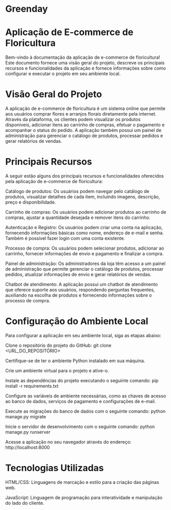 # Greenday

# Aplicação de E-commerce de Floricultura
Bem-vindo à documentação da aplicação de e-commerce de floricultura! Este documento fornece uma visão geral do projeto, descreve os principais recursos e funcionalidades da aplicação e fornece informações sobre como configurar e executar o projeto em seu ambiente local.

# Visão Geral do Projeto
A aplicação de e-commerce de floricultura é um sistema online que permite aos usuários comprar flores e arranjos florais diretamente pela internet. Através da plataforma, os clientes podem visualizar os produtos disponíveis, adicionar itens ao carrinho de compras, efetuar o pagamento e acompanhar o status do pedido. A aplicação também possui um painel de administração para gerenciar o catálogo de produtos, processar pedidos e gerar relatórios de vendas.

# Principais Recursos
A seguir estão alguns dos principais recursos e funcionalidades oferecidos pela aplicação de e-commerce de floricultura:

Catálogo de produtos: Os usuários podem navegar pelo catálogo de produtos, visualizar detalhes de cada item, incluindo imagens, descrição, preço e disponibilidade.

Carrinho de compras: Os usuários podem adicionar produtos ao carrinho de compras, ajustar a quantidade desejada e remover itens do carrinho.

Autenticação e Registro: Os usuários podem criar uma conta na aplicação, fornecendo informações básicas como nome, endereço de e-mail e senha. Também é possível fazer login com uma conta existente.

Processo de compra: Os usuários podem selecionar produtos, adicionar ao carrinho, fornecer informações de envio e pagamento e finalizar a compra.

Painel de administração: Os administradores da loja têm acesso a um painel de administração que permite gerenciar o catálogo de produtos, processar pedidos, atualizar informações de envio e gerar relatórios de vendas.

Chatbot de atendimento: A aplicação possui um chatbot de atendimento que oferece suporte aos usuários, respondendo perguntas frequentes, auxiliando na escolha de produtos e fornecendo informações sobre o processo de compra.
# Configuração do Ambiente Local

Para configurar a aplicação em seu ambiente local, siga as etapas abaixo:

Clone o repositório do projeto do GitHub: git clone <URL_DO_REPOSITÓRIO>

Certifique-se de ter o ambiente Python instalado em sua máquina.

Crie um ambiente virtual para o projeto e ative-o.

Instale as dependências do projeto executando o seguinte comando: pip install -r requirements.txt

Configure as variáveis de ambiente necessárias, como as chaves de acesso ao banco de dados, serviços de pagamento e configurações de e-mail.

Execute as migrações do banco de dados com o seguinte comando: python manage.py migrate

Inicie o servidor de desenvolvimento com o seguinte comando: python manage.py runserver

Acesse a aplicação no seu navegador através do endereço: http://localhost:8000

# Tecnologias Utilizadas

HTML/CSS: Linguagens de marcação e estilo para a criação das páginas web.

JavaScript: Linguagem de programação para interatividade e manipulação do lado do cliente.
